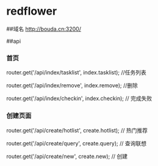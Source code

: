 # redflower


##域名
http://bouda.cn:3200/

##api

### 首页

router.get('/api/index/tasklist', index.tasklist);  //任务列表

router.get('/api/index/remove', index.remove);  //删除

router.get('/api/index/checkin', index.checkin);    // 完成失败

### 创建页面
router.get('/api/create/hotlist', create.hotlist);   // 热门推荐

router.get('/api/create/query', create.query);   // 查询联想

router.get('/api/create/new', create.new);   // 创建
